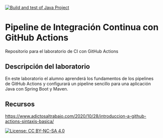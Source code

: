 [![Build and test of Java Project](https://github.com/ETSISI-EMS/ems2024-lab-1-3-ci-github-actions-mdealos/actions/workflows/main.yml/badge.svg)](https://github.com/ETSISI-EMS/ems2024-lab-1-3-ci-github-actions-mdealos/actions/workflows/main.yml)

# Pipeline de Integración Continua con GitHub Actions

Repositorio para el laboratorio de CI con GitHub Actions

## Descripción del laboratorio

En este laboratorio el alumno aprenderá los fundamentos de los pipelines de GitHub Actions y configurará un pipeline
sencillo para una aplicación Java con Spring Boot y Maven. 

## Recursos
https://www.adictosaltrabajo.com/2020/10/28/introduccion-a-github-actions-sintaxis-basica/

[![License: CC BY-NC-SA 4.0](https://img.shields.io/badge/License-CC_BY--NC--SA_4.0-lightgrey.svg)](https://creativecommons.org/licenses/by-nc-sa/4.0/)
